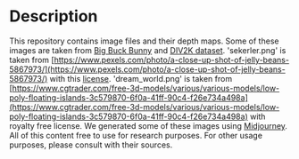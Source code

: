 # Description
This repository contains image files and their depth maps.
Some of these images are taken from [Big Buck Bunny](https://peach.blender.org/) and [DIV2K dataset](https://data.vision.ee.ethz.ch/cvl/DIV2K/).
'sekerler.png' is taken from [https://www.pexels.com/photo/a-close-up-shot-of-jelly-beans-5867973/](https://www.pexels.com/photo/a-close-up-shot-of-jelly-beans-5867973/) with this [license](https://www.pexels.com/license/).
'dream_world.png' is taken from [https://www.cgtrader.com/free-3d-models/various/various-models/low-poly-floating-islands-3c579870-6f0a-41ff-90c4-f26e734a498a](https://www.cgtrader.com/free-3d-models/various/various-models/low-poly-floating-islands-3c579870-6f0a-41ff-90c4-f26e734a498a) with royalty free license.
We generated some of these images using [Midjourney](https://www.midjourney.com).
All of this content free to use for research purposes.
For other usage purposes, please consult with their sources.
